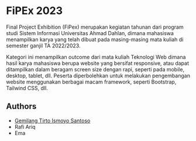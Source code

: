 
# FiPEx 2023 


Final Project Exhibition (FiPex) merupakan kegiatan tahunan dari program studi Sistem Informasi Universitas Ahmad Dahlan, dimana mahasiswa menampilkan karya yang telah dibuat pada masing-masing mata kuliah di semester ganjil TA 2022/2023.

Kategori ini menampilkan outcome dari
mata kuliah Teknologi Web dimana hasil karya mahasiswa berupa website yang bersifat
responsive, atau dapat ditampilkan dalam beragam screen size dengan rapi, seperti pada
mobile, desktop, tablet, dll. Peserta diperbolehkan untuk melakukan pengembangan website
menggunakan berbagai macam framework, seperti Bootstrap, Tailwind CSS, dll.
## Authors

- [Gemilang Tirto Ismoyo Santoso](https://www.github.com/Woolf14)
- Rafi Ariq
- Ema

